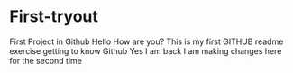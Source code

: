 # First-tryout
First Project in Github
Hello How are you? 
This is my first GITHUB readme exercise getting to know Github
Yes I am back
I am making changes here for the second time
